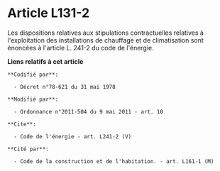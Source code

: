 # Article L131-2

Les dispositions relatives aux stipulations contractuelles relatives à l'exploitation des installations de chauffage et de
climatisation sont énoncées à l'article L. 241-2 du code de l'énergie.

**Liens relatifs à cet article**

	**Codifié par**:

	  - Décret n°78-621 du 31 mai 1978

	**Modifié par**:

	  - Ordonnance n°2011-504 du 9 mai 2011 - art. 10

	**Cite**:

	  - Code de l'énergie - art. L241-2 (V)

	**Cité par**:

	  - Code de la construction et de l'habitation. - art. L161-1 (M)
